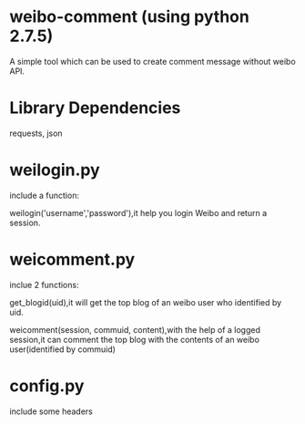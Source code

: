 # weibo-comment (using python 2.7.5)
A simple tool which can be used to create comment message without weibo API.

# Library Dependencies
requests, json

# weilogin.py
include a function:

weilogin('username','password'),it help you login Weibo and return a session.


# weicomment.py
inclue 2 functions:

get_blogid(uid),it will get the top blog of an weibo user who identified by uid.

weicomment(session, commuid, content),with the help of a logged session,it can comment the top blog with the contents of an weibo user(identified by commuid)


# config.py
include some headers
